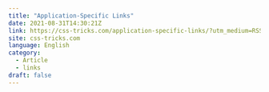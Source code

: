 ```yaml
---
title: "Application-Specific Links"
date: 2021-08-31T14:30:21Z
link: https://css-tricks.com/application-specific-links/?utm_medium=RSS&utm_source=news.12bit.vn
site: css-tricks.com
language: English
category:
  - Article
  - links
draft: false
---
```

